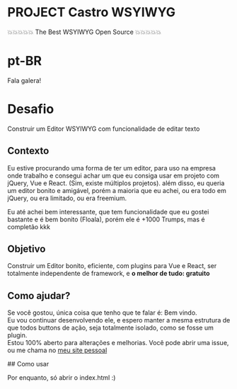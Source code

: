 # PROJECT Castro WSYIWYG

💥💥💥💥💥 The Best WSYIWYG Open Source 💥💥💥💥💥

# pt-BR

Fala galera!

# Desafio

<p>Construir um Editor WSYIWYG com funcionalidade de editar texto</p>

## Contexto

<p>Eu estive procurando uma forma de ter um editor, para uso na empresa onde trabalho e consegui achar um que eu consiga usar em projeto com jQuery, Vue e React. (Sim, existe múltiplos projetos). além disso, eu queria um editor bonito e amigável, porém a maioria que eu achei, ou era todo em jQuery, ou era limitado, ou era freemium. 
 </p>
<p>Eu até achei bem interessante, que tem funcionalidade que eu gostei bastante e é bem bonito (Floala), porém ele é +1000 Trumps, mas é completão kkk </p>

## Objetivo

<p>Construir um Editor bonito, eficiente, com plugins para Vue e React, ser totalmente independente de framework, e <strong>o melhor de tudo: gratuito </strong></p>

## Como ajudar?

<p> Se você gostou, única coisa que tenho que te falar é: Bem vindo. <br>
Eu vou continuar desenvolvendo ele, e espero manter a mesma estrutura de que todos buttons de ação, seja totalmente isolado, como se fosse um plugin. <br>
Estou 100% aberto para alterações e melhorias. Você pode abrir uma issue, ou me chama no <a href="https://alexandrocastro.dev.br/">meu site pessoal</a>
</p>
## Como usar

Por enquanto, só abrir o index.html :)
